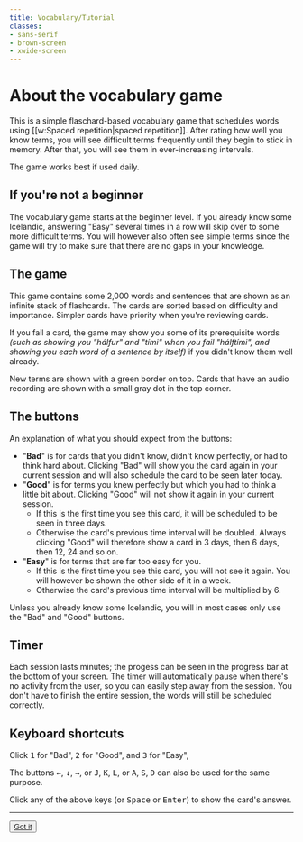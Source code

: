 ```yaml
---
title: Vocabulary/Tutorial
classes:
- sans-serif
- brown-screen
- xwide-screen
---
```


# About the vocabulary game

This is a simple flaschard-based vocabulary game that schedules words using [[w:Spaced repetition|spaced repetition]].
After rating how well you know terms, you will see difficult terms frequently until they begin to stick in memory. After that, you will see them in ever-increasing intervals.

The game works best if used daily.

## If you're not a beginner

The vocabulary game starts at the beginner level. If you already know some Icelandic, answering "Easy" several times in a row will skip over to some more difficult terms. You will however also often see simple terms since the game will try to make sure that there are no gaps in your knowledge.

## The game

This game contains some 2,000 words and sentences that are shown as an infinite stack of flashcards. The cards are sorted based on difficulty and importance. Simpler cards have priority when you're reviewing cards.

If you fail a card, the game may show you some of its prerequisite words *(such as showing you "hálfur" and "tími" when you fail "hálftími", and showing you each word of a sentence by itself)* if you didn't know them well already.

New terms are shown with a green border on top. Cards that have an audio recording are shown with a small gray dot in the top corner.

## The buttons

An explanation of what you should expect from the buttons:
- "**Bad**" is for cards that you didn't know, didn't know perfectly, or had to think hard about. Clicking "Bad" will show you the card again in your current session and will also schedule the card to be seen later today.
- "**Good**" is for terms you knew perfectly but which you had to think a little bit about. Clicking "Good" will not show it again in your current session.
  - If this is the first time you see this card, it will be scheduled to be seen in three days.
  - Otherwise the card's previous time interval will be doubled. Always clicking "Good" will therefore show a card in 3 days, then 6 days, then 12, 24 and so on.
- "**Easy**" is for terms that are far too easy for you.
  - If this is the first time you see this card, you will not see it again. You will however be shown the other side of it in a week.
  - Otherwise the card's previous time interval will be multiplied by 6.

Unless you already know some Icelandic, you will in most cases only use the "Bad" and "Good" buttons.

## Timer

Each session lasts <Constant name="EACH_SESSION_LASTS_X_MINUTES"/> minutes; the progess can be seen in the progress bar at the bottom of your screen. The timer will automatically pause when there's no activity from the user, so you can easily step away from the session. You don't have to finish the entire session, the words will still be scheduled correctly.

## Keyboard shortcuts

Click <kbd>1</kbd> for "Bad", <kbd>2</kbd> for "Good", and <kbd>3</kbd> for "Easy",

The buttons <kbd>&larr;</kbd>, <kbd>↓</kbd>, <kbd>&rarr;</kbd>, or <kbd>J</kbd>, <kbd>K</kbd>, <kbd>L</kbd>, or <kbd>A</kbd>, <kbd>S</kbd>, <kbd>D</kbd> can also be used for the same purpose.

Click any of the above keys (or <kbd>Space</kbd> or <kbd>Enter</kbd>) to show the card's answer.

***

<Button><a href="VOCABULARY_PLAY">Got it</a></Button>
